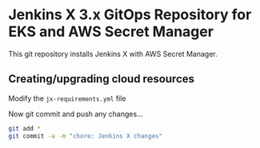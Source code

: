 # Jenkins X 3.x GitOps Repository for EKS and AWS Secret Manager

This git repository installs Jenkins X with AWS Secret Manager.

## Creating/upgrading cloud resources

Modify the `jx-requirements.yml` file

Now git commit and push any changes...

```bash
git add *    
git commit -a -m "chore: Jenkins X changes"
```

